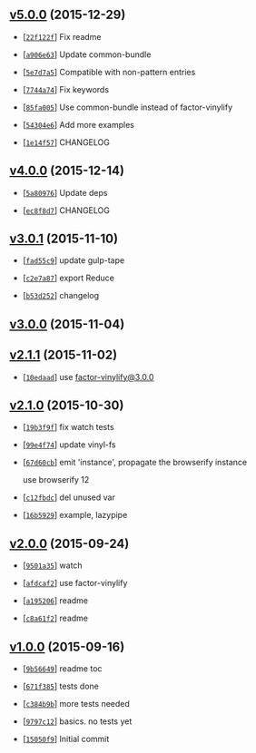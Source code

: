 <!-- d0cd108 1451384480000 -->

## [v5.0.0](https://github.com/zoubin/reduce-js/commit/d0cd108) (2015-12-29)

* [[`22f122f`](https://github.com/zoubin/reduce-js/commit/22f122f)] Fix readme

* [[`a906e63`](https://github.com/zoubin/reduce-js/commit/a906e63)] Update common-bundle

* [[`5e7d7a5`](https://github.com/zoubin/reduce-js/commit/5e7d7a5)] Compatible with non-pattern entries

* [[`7744a74`](https://github.com/zoubin/reduce-js/commit/7744a74)] Fix keywords

* [[`85fa005`](https://github.com/zoubin/reduce-js/commit/85fa005)] Use common-bundle instead of factor-vinylify

* [[`54304e6`](https://github.com/zoubin/reduce-js/commit/54304e6)] Add more examples

* [[`1e14f57`](https://github.com/zoubin/reduce-js/commit/1e14f57)] CHANGELOG

## [v4.0.0](https://github.com/zoubin/reduce-js/commit/8595c40) (2015-12-14)

* [[`5a80976`](https://github.com/zoubin/reduce-js/commit/5a80976)] Update deps

* [[`ec8f8d7`](https://github.com/zoubin/reduce-js/commit/ec8f8d7)] CHANGELOG

## [v3.0.1](https://github.com/zoubin/reduce-js/commit/19f5240) (2015-11-10)

* [[`fad55c9`](https://github.com/zoubin/reduce-js/commit/fad55c9)] update gulp-tape

* [[`c2e7a87`](https://github.com/zoubin/reduce-js/commit/c2e7a87)] export Reduce

* [[`b53d252`](https://github.com/zoubin/reduce-js/commit/b53d252)] changelog

## [v3.0.0](https://github.com/zoubin/reduce-js/commit/a82437f) (2015-11-04)

## [v2.1.1](https://github.com/zoubin/reduce-js/commit/4258bdf) (2015-11-02)

* [[`10edaad`](https://github.com/zoubin/reduce-js/commit/10edaad)] use factor-vinylify@3.0.0

## [v2.1.0](https://github.com/zoubin/reduce-js/commit/429baae) (2015-10-30)

* [[`19b3f9f`](https://github.com/zoubin/reduce-js/commit/19b3f9f)] fix watch tests

* [[`99e4f74`](https://github.com/zoubin/reduce-js/commit/99e4f74)] update vinyl-fs

* [[`67d60cb`](https://github.com/zoubin/reduce-js/commit/67d60cb)] emit 'instance', propagate the browserify instance

    use browserify 12

* [[`c12fbdc`](https://github.com/zoubin/reduce-js/commit/c12fbdc)] del unused var

* [[`16b5929`](https://github.com/zoubin/reduce-js/commit/16b5929)] example, lazypipe

## [v2.0.0](https://github.com/zoubin/reduce-js/commit/d4bf4db) (2015-09-24)

* [[`9501a35`](https://github.com/zoubin/reduce-js/commit/9501a35)] watch

* [[`afdcaf2`](https://github.com/zoubin/reduce-js/commit/afdcaf2)] use factor-vinylify

* [[`a195206`](https://github.com/zoubin/reduce-js/commit/a195206)] readme

* [[`c8a61f2`](https://github.com/zoubin/reduce-js/commit/c8a61f2)] readme

## [v1.0.0](https://github.com/zoubin/reduce-js/commit/b560269) (2015-09-16)

* [[`9b56649`](https://github.com/zoubin/reduce-js/commit/9b56649)] readme toc

* [[`671f385`](https://github.com/zoubin/reduce-js/commit/671f385)] tests done

* [[`c384b9b`](https://github.com/zoubin/reduce-js/commit/c384b9b)] more tests needed

* [[`9797c12`](https://github.com/zoubin/reduce-js/commit/9797c12)] basics. no tests yet

* [[`15050f9`](https://github.com/zoubin/reduce-js/commit/15050f9)] Initial commit

